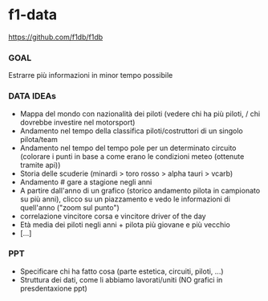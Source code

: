 # f1-data
https://github.com/f1db/f1db

### GOAL
Estrarre più informazioni in minor tempo possibile 

### DATA IDEAs
- Mappa del mondo con nazionalità dei piloti (vedere chi ha più piloti, / chi dovrebbe investire nel motorsport)
- Andamento nel tempo della classifica piloti/costruttori di un singolo pilota/team
- Andamento nel tempo del tempo pole per un determinato circuito (colorare i punti in base a come erano le condizioni meteo (ottenute tramite api))
- Storia delle scuderie (minardi > toro rosso > alpha tauri > vcarb)
- Andamento # gare a stagione negli anni
- A partire dall'anno di un grafico (storico andamento pilota in campionato su più anni), clicco su un piazzamento e vedo le informazioni di quell'anno ("zoom sul punto")
- correlazione vincitore corsa e vincitore driver of the day 
- Età media dei piloti negli anni + pilota più giovane e più vecchio 
- [...]

### PPT
- Specificare chi ha fatto cosa (parte estetica, circuiti, piloti, ...)
- Struttura dei dati, come li abbiamo lavorati/uniti (NO grafici in presdentaxione ppt)
